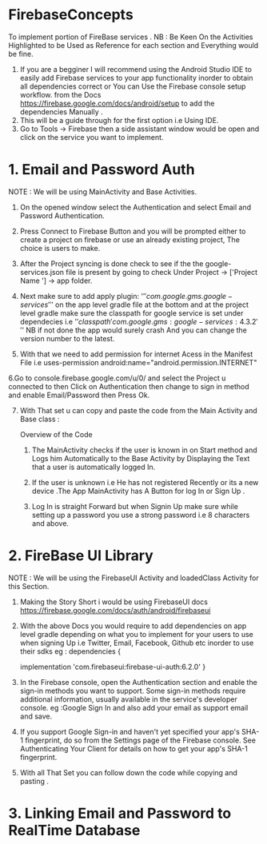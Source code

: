 # FirebaseConcepts
To implement portion of FireBase services .
NB : Be Keen On the Activities Highlighted to be Used as Reference for each section and Everything would be fine.

1. If you are a begginer I will recommend using the Android Studio IDE to easily add Firebase services to your app functionality inorder to obtain all dependencies correct or You can Use the Firebase console setup workflow. from the Docs https://firebase.google.com/docs/android/setup to add the dependencies Manually .
2. This will be a guide through for the first option i.e Using IDE.
3. Go to Tools -> Firebase then a side assistant window would be open and click on the service you want to implement.

# 1. Email and Password Auth
NOTE : We will be using MainActivity and Base Activities.
 
 1. On the opened window select the Authentication and select Email and Password Authentication.
 
 2. Press Connect to Firebase Button and you will be prompted either to create a project on firebase or use an already existing project, The choice is users to make.
 
 3. After the Project syncing is done check to see if the the google-services.json file is present by going to check Under Project -> ['Project Name '] -> app folder.
 
 4. Next make sure to add apply plugin: '$''com.google.gms.google-services''$' on the app level gradle file at the bottom and at the project level gradle make sure the classpath for google service is set under dependecies i.e '$' classpath 'com.google.gms:google-services:4.3.2' '$'
 NB if not done the app would surely crash And you can change the version number to the latest.
 
 5. With that we need to add permission for internet Acess in the Manifest File i.e uses-permission      android:name="android.permission.INTERNET"
 
 6.Go to console.firebase.google.com/u/0/ and select the Project u connected to then Click on Authentication then change to sign in method and enable Email/Password then Press Ok.

7. With That set u can copy and paste the code from the Main Activity and Base class :
    
    Overview of the Code
    
    1. The MainActivity checks if the user is known in on Start method and Logs him Automatically to the Base Activity by            Displaying the Text that a user is automatically logged In.
    
    2. If the user is unknown i.e He has not registered Recently or its a new device .The App MainActivity has A Button for log In or Sign Up .
    
    3. Log In is straight Forward but when Signin Up make sure while setting up a password you use a strong password i.e 8 characters and above.
    
# 2. FireBase UI Library
NOTE : We will be using the FirebaseUI Activity and loadedClass Activity for this Section.
 1. Making the Story Short i would be using FirebaseUI docs https://firebase.google.com/docs/auth/android/firebaseui
 
 2. With the above Docs you would require to add dependencies on app level gradle depending on what you to implement for your users to use when signing Up i.e Twitter, Email, Facebook, Github etc inorder to use their sdks
 eg : dependencies {
 
     implementation 'com.firebaseui:firebase-ui-auth:6.2.0'
 }
 
 3. In the Firebase console, open the Authentication section and enable the sign-in methods you want to support. Some sign-in methods require additional information, usually available in the service's developer console. eg :Google Sign In and also add your email as support email and save.
 
 4. If you support Google Sign-in and haven't yet specified your app's SHA-1 fingerprint, do so from the Settings page of the Firebase console. See Authenticating Your Client for details on how to get your app's SHA-1 fingerprint. 

5. With all That Set you can follow down the code while copying and pasting .

# 3. Linking Email and Password to RealTime Database
